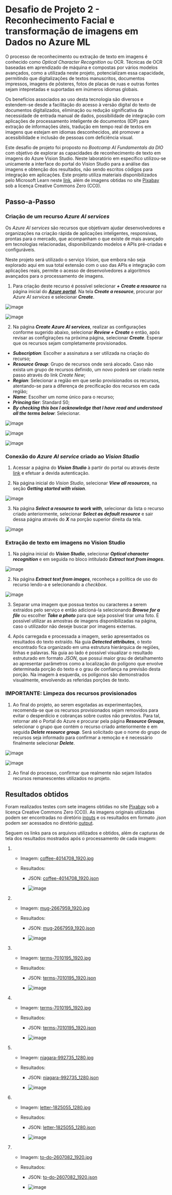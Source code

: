 # Desafio de Projeto 2 - Reconhecimento Facial e transformação de imagens em Dados no Azure ML

O processo de reconhecimento ou extração de texto em imagens é conhecido como *Optical Character Recognition* ou OCR. Técnicas de OCR baseadas em aprendizado de máquina e compostas por vários modelos avançados, como a utilizada neste projeto, potencializam essa capacidade, permitindo que digitalizações de textos manuscritos, documentos impressos, imagens de pôsteres, fotos de placas de ruas e outras fontes sejam intepretadas e suportadas em inúmeros idiomas globais.

Os benefícios associados ao uso desta tecnologia são diversos e estendem-se desde a facilitação do acesso à versão digital do texto de documentos digitalizados, eliminação ou redução significativa da necessidade de entrada manual de dados, possibilidade de integração com aplicações de processamento inteligente de documentos (IDP) para extração de informações úteis, tradução em tempo real de textos em imagens que estejam em idiomas desconhecidos, até promover a acessibilidade e inclusão de pessoas com deficiência visual.

Este desafio de projeto foi proposto no *Bootcamp AI Fundamentals da DIO* com objetivo de explorar as capacidades de reconhecimento de texto em imagens do Azure Vision Studio. Neste laboratório em específico utilizou-se unicamente a interface do portal do Vision Studio para a análise das imagens e obtenção dos resultados, não sendo escritos códigos para integração em aplicações. Este projeto utiliza materiais disponibilizados pelo Microsoft Learn neste [link](https://microsoftlearning.github.io/mslearn-ai-fundamentals/Instructions/Labs/05-ocr.html), além de imagens obtidas no site [Pixabay](https://pixabay.com) sob a licença Creative Commons Zero (CC0).

## Passo-a-Passo

### Criação de um recurso *Azure AI services*

Os *Azure AI services* são recursos que objetivam ajudar desenvolvedores e organizações na criação rápida de aplicações inteligentes, responsivas, prontas para o mercado, que acompanham o que existe de mais avançado em tecnologias relacionadas, disponibilizando modelos e APIs pré-criadas e configuráveis.

Neste projeto será utilizado o serviço *Vision*, que embora não seja explorado aqui em sua total extensão com o uso das APIs e integração com aplicações reais, permite o acesso de desenvolvedores a algoritmos avançados para o processamento de imagens.

1. Para criação deste recurso é possível selecionar ***+ Create a resource*** na página inicial do [***Azure portal***](https://portal.azure.com). Na tela ***Create a resource***, procurar por *Azure AI services* e selecionar ***Create***.

![image](https://github.com/danielfscosta/dio-aifundamentals-projeto2-azvs/assets/69484807/90b8b86c-5427-4d82-a10f-3314b99695e3)

![image](https://github.com/danielfscosta/dio-aifundamentals-projeto2-azvs/assets/69484807/15cd87c8-bdc1-439d-89a4-70ea18cd18b6)

2. Na página ***Create Azure AI services***, realizar as configurações conforme sugerido abaixo, selecionar ***Review + Create*** e então, após revisar as configirações na próxima página, selecionar ***Create***. Esperar que os recursos sejam completamente provisionados.

- ***Subscription***: Escolher a assinatura a ser utilizada na criação do recurso;
- ***Resource Group***: Grupo de recursos onde será alocado. Caso não exista um grupo de recursos definido, um novo poderá ser criado neste passo através do link *Create New*;
- ***Region***: Selecionar a região em que serão provisionados os recursos, atentando-se para a diferença de precificação dos recursos em cada região;
- ***Name***: Escolher um nome único para o recurso;
- ***Princing tier***: Standard S0;
- ***By checking this box I acknowledge that I have read and understood all the terms below***: Selecionar.

![image](https://github.com/danielfscosta/dio-aifundamentals-projeto2-azvs/assets/69484807/01022fdf-c2c9-45cf-be1f-16a550cb3258)

![image](https://github.com/danielfscosta/dio-aifundamentals-projeto2-azvs/assets/69484807/f6ff4685-5cf1-43f3-a566-e28de345fea8)

![image](https://github.com/danielfscosta/dio-aifundamentals-projeto2-azvs/assets/69484807/c0e8fa04-39c7-4f4d-bc01-362ab2e46d05)

### Conexão do *Azure AI service* criado ao *Vision Studio*

1. Acessar a página do ***Vision Studio*** à partir do portal ou através deste [link](https://portal.vision.cognitive.azure.com) e efetuar a devida autenticação.

2. Na página inicial do *Vision Studio*, selecionar ***View all resources***, na seção ***Getting started with vision***.

![image](https://github.com/danielfscosta/dio-aifundamentals-projeto2-azvs/assets/69484807/1f656026-268d-44ed-b744-9cf7f2482ad1)

3. Na página ***Select a resource to work with***, selecionar da lista o recurso criado anteriormente, selecionar ***Select as default resource*** e sair dessa página através do ***X*** na porção superior direita da tela.

![image](https://github.com/danielfscosta/dio-aifundamentals-projeto2-azvs/assets/69484807/2dd7badb-8c34-4f86-afbb-c4464cbb3f64)

### Extração de texto em imagens no Vision Studio

1. Na página inicial do ***Vision Studio***, selecionar ***Optical character recognition*** e em seguida no bloco intitulado ***Extract text from images***.

![image](https://github.com/danielfscosta/dio-aifundamentals-projeto2-azvs/assets/69484807/13f1d56d-9ad5-4ae0-8834-5b6809a4b5e3)

2. Na página ***Extract text from images***, reconheça a política de uso do recurso lendo-a e selecionando a *checkbox*.

![image](https://github.com/danielfscosta/dio-aifundamentals-projeto2-azvs/assets/69484807/5d79bd2c-4d31-4215-8f3d-bea15b96b1aa)

3. Separar uma imagem que possua textos ou caracteres a serem extraídos pelo serviço e então adicioná-la selecionando ***Browse for a file*** ou escolher ***Take a photo*** para que seja possível tirar uma foto. É possível utilizar as amostras de imagens disponibilizadas na página, caso o utilizador não deseje buscar por imagens externas.

4. Após carregada e processada a imagem, serão apresentados os resultados do texto extraído. Na guia ***Detected attributes***, o texto encontrado fica organizado em uma estrutura hierárquica de regiões, linhas e palavras. Na guia ao lado é possível visualizar o resultado estruturado em formato *JSON*, que possui maior grau de detalhamento ao apresentar parâmetros como a localização do polígono que envolve determinada porção do texto e o grau de confiança na previsão desta porção. Na imagem à esquerda, os polígonos são demonstrados visualmente, envolvendo as referidas porções de texto.

### IMPORTANTE: Limpeza dos recursos provisionados

1. Ao final do projeto, ao serem esgotadas as experimentações, recomenda-se que os recursos provisionados sejam removidos para evitar o desperdício e cobranças sobre custos não previstos. Para tal, retornar até o Portal do Azure e procurar pela página ***Resource Groups***, selecionar o grupo que contém o recurso criado anteriormente e em seguida ***Delete resource group***. Será solicitado que o nome do grupo de recursos seja informado para confirmar a remoção e é necessário finalmente selecionar ***Delete***.

![image](https://github.com/danielfscosta/dio-aifundamentals-projeto2-azvs/assets/69484807/fca1c1b7-f5e3-4b0b-b309-2b0537bdf290)

![image](https://github.com/danielfscosta/dio-aifundamentals-projeto2-azvs/assets/69484807/2f8abd44-6cba-4bbd-a7c4-fba87cada934)

2. Ao final do processo, confirmar que realmente não sejam listados recursos remanescentes utilizados no projeto.

## Resultados obtidos

Foram realizados testes com sete imagens obtidas no site [Pixabay](https://pixabay.com) sob a licença Creative Commons Zero (CC0). As imagens originais utilizadas podem ser encontradas no diretório [inputs](https://github.com/danielfscosta/dio-aifundamentals-projeto2-azvs/tree/main/inputs) e os resultados em formato *.json* podem ser acessados no diretório [output](https://github.com/danielfscosta/dio-aifundamentals-projeto2-azvs/tree/main/output).

Seguem os links para os arquivos utilizados e obtidos, além de capturas de tela dos resultados mostrados após o processamento de cada imagem:

1.
    * Imagem: [coffee-4014708_1920.jpg](https://github.com/danielfscosta/dio-aifundamentals-projeto2-azvs/blob/main/inputs/coffee-4014708_1920.jpg)
    
    * Resultados:
      
        * JSON: [coffee-4014708_1920.json](https://github.com/danielfscosta/dio-aifundamentals-projeto2-azvs/blob/main/output/coffee-4014708_1920.json)
          
        * ![image](https://github.com/danielfscosta/dio-aifundamentals-projeto2-azvs/assets/69484807/16344949-f0d9-47f7-be86-eff410281a44)

2.
    * Imagem: [mug-2667959_1920.jpg](https://github.com/danielfscosta/dio-aifundamentals-projeto2-azvs/blob/main/inputs/mug-2667959_1920.jpg)
  
    * Resultados:
      
        * JSON: [mug-2667959_1920.json](https://github.com/danielfscosta/dio-aifundamentals-projeto2-azvs/blob/main/output/mug-2667959_1920.json)
          
        * ![image](https://github.com/danielfscosta/dio-aifundamentals-projeto2-azvs/assets/69484807/0ba78f84-9450-4c27-af9a-7a94e5eb4fa9)

3. 
    * Imagem: [terms-7010195_1920.jpg](https://github.com/danielfscosta/dio-aifundamentals-projeto2-azvs/blob/main/inputs/terms-7010195_1920.jpg)
  
    * Resultados:
      
        * JSON: [terms-7010195_1920.json](https://github.com/danielfscosta/dio-aifundamentals-projeto2-azvs/blob/main/output/terms-7010195_1920.json)
          
        * ![image](https://github.com/danielfscosta/dio-aifundamentals-projeto2-azvs/assets/69484807/eb71a8e8-3f08-4296-b050-ee14c675da62)


4. 
    * Imagem: [terms-7010195_1920.jpg](https://github.com/danielfscosta/dio-aifundamentals-projeto2-azvs/blob/main/inputs/terms-7010195_1920.jpg)
      
    * Resultados:
      
        * JSON: [terms-7010195_1920.json](https://github.com/danielfscosta/dio-aifundamentals-projeto2-azvs/blob/main/output/terms-7010195_1920.json)
          
        * ![image](https://github.com/danielfscosta/dio-aifundamentals-projeto2-azvs/assets/69484807/88365c8f-70f8-4cf3-8808-b140431773c0)


5. 
    * Imagem: [niagara-992735_1280.jpg](https://github.com/danielfscosta/dio-aifundamentals-projeto2-azvs/blob/main/inputs/niagara-992735_1280.jpg)
  
    * Resultados:
      
        * JSON: [niagara-992735_1280.json](https://github.com/danielfscosta/dio-aifundamentals-projeto2-azvs/blob/main/output/niagara-992735_1280.json)
     
        * ![image](https://github.com/danielfscosta/dio-aifundamentals-projeto2-azvs/assets/69484807/1a325889-a17b-4ef1-af98-4cd0842350d2)

6. 
    * Imagem: [letter-1825055_1280.jpg](https://github.com/danielfscosta/dio-aifundamentals-projeto2-azvs/blob/main/inputs/letter-1825055_1280.jpg)
  
    * Resultados:
      
        * JSON: [letter-1825055_1280.json](https://github.com/danielfscosta/dio-aifundamentals-projeto2-azvs/blob/main/output/letter-1825055_1280.json)
          
        * ![image](https://github.com/danielfscosta/dio-aifundamentals-projeto2-azvs/assets/69484807/9405f822-f08d-4ad5-ade7-723e83598b19)


7. 
    * Imagem: [to-do-2607082_1920.jpg](https://github.com/danielfscosta/dio-aifundamentals-projeto2-azvs/blob/main/inputs/to-do-2607082_1920.jpg)
  
    * Resultados:
  
        * JSON: [to-do-2607082_1920.json](https://github.com/danielfscosta/dio-aifundamentals-projeto2-azvs/blob/main/output/to-do-2607082_1920.json)
     
        * ![image](https://github.com/danielfscosta/dio-aifundamentals-projeto2-azvs/assets/69484807/ae83a473-8e98-49aa-ae81-71520a8fd07d)
